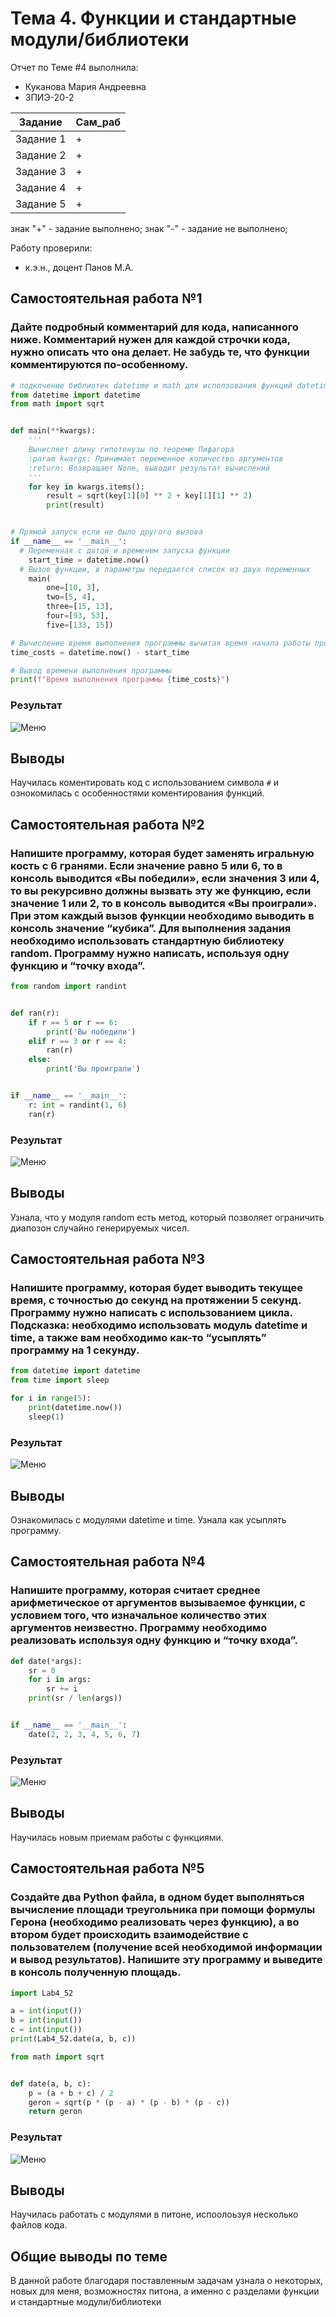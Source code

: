 # Тема 4. Функции и стандартные модули/библиотеки
Отчет по Теме #4 выполнила:
- Куканова Мария Андреевна
- ЗПИЭ-20-2

| Задание | Сам_раб |
| ------ | ------ |
| Задание 1 | + |
| Задание 2 | + |
| Задание 3 | + |
| Задание 4 | + |
| Задание 5 | + |

знак "+" - задание выполнено; знак "-" - задание не выполнено;

Работу проверили:
- к.э.н., доцент Панов М.А.

## Самостоятельная работа №1
### Дайте подробный комментарий для кода, написанного ниже. Комментарий нужен для каждой строчки кода, нужно описать что она делает. Не забудь те, что функции комментируются по-особенному.

```python
# подклчение библиотек datetime и math для исползования функций datetime и sqrt
from datetime import datetime
from math import sqrt


def main(**kwargs):
    '''
    Вычисляет длину гипотенузы по теореме Пифагора
    :param kwargs: Принимает переменное количество аргументов
    :return: Возвращает None, выводит результат вычислений
    '''
    for key in kwargs.items():
        result = sqrt(key[1][0] ** 2 + key[1][1] ** 2)
        print(result)


# Прямой запуск если не было другого вызова
if __name__ == '__main__':
  # Переменная с датой и временем запуска функции
    start_time = datetime.now()
  # Вызов функции, в параметры передается список из двух переменных
    main(
        one=[10, 3],
        two=[5, 4],
        three=[15, 13],
        four=[93, 53],
        five=[133, 15])

# Вычисление время выполнения программы вычитая время начала работы программы из время начала выполнения программы
time_costs = datetime.now() - start_time

# Вывод времени выполнения программы
print(f"Время выполнения программы {time_costs}")
```

### Результат
![Меню](https://github.com/Ckroulis/lab/blob/Tema-4/pic/Lab4_1.jpg)

## Выводы

Научилась коментировать код с использованием символа `#` и ознокомилась с особенностями коментирования функций.
  
## Самостоятельная работа №2
### Напишите программу, которая будет заменять игральную кость с 6 гранями. Если значение равно 5 или 6, то в консоль выводится «Вы победили», если значения 3 или 4, то вы рекурсивно должны вызвать эту же функцию, если значение 1 или 2, то в консоль выводится «Вы проиграли». При этом каждый вызов функции необходимо выводить в консоль значение “кубика”. Для выполнения задания необходимо использовать стандартную библиотеку random. Программу нужно написать, используя одну функцию и “точку входа”.

```python
from random import randint


def ran(r):
    if r == 5 or r == 6:
        print('Вы победили')
    elif r == 3 or r == 4:
        ran(r)
    else:
        print('Вы проиграли')


if __name__ == '__main__':
    r: int = randint(1, 6)
    ran(r)
```

### Результат
![Меню](https://github.com/Ckroulis/lab/blob/Tema-4/pic/Lab4_2.jpg)

## Выводы

Узнала, что у модуля random есть метод, который позволяет ограничить диапозон случайно генерируемых чисел.

## Самостоятельная работа №3
### Напишите программу, которая будет выводить текущее время, с точностью до секунд на протяжении 5 секунд. Программу нужно написать с использованием цикла. Подсказка: необходимо использовать модуль datetime и time, а также вам необходимо как-то “усыплять” программу на 1 секунду.

```python
from datetime import datetime
from time import sleep

for i in range(5):
    print(datetime.now())
    sleep(1)
```

### Результат
![Меню](https://github.com/Ckroulis/lab/blob/Tema-4/pic/Lab4_3.jpg)

## Выводы

Ознакомилась с модулями datetime и time. Узнала как усыплять программу.

## Самостоятельная работа №4
### Напишите программу, которая считает среднее арифметическое от аргументов вызываемое функции, с условием того, что изначальное количество этих аргументов неизвестно. Программу необходимо реализовать используя одну функцию и “точку входа”.

```python
def date(*args):
    sr = 0
    for i in args:
        sr += i
    print(sr / len(args))


if __name__ == '__main__':
    date(2, 2, 3, 4, 5, 6, 7)
```

### Результат
![Меню](https://github.com/Ckroulis/lab/blob/Tema-4/pic/Lab4_4.jpg)

## Выводы

Научилась новым приемам работы с функциями.

## Самостоятельная работа №5
### Создайте два Python файла, в одном будет выполняться вычисление площади треугольника при помощи формулы Герона (необходимо реализовать через функцию), а во втором будет происходить взаимодействие с пользователем (получение всей необходимой информации и вывод результатов). Напишите эту программу и выведите в консоль полученную площадь.

```python
import Lab4_52

a = int(input())
b = int(input())
c = int(input())
print(Lab4_52.date(a, b, c))
```
```python
from math import sqrt


def date(a, b, c):
    p = (a + b + c) / 2
    geron = sqrt(p * (p - a) * (p - b) * (p - c))
    return geron
```

### Результат
![Меню](https://github.com/Ckroulis/lab/blob/Tema-4/pic/Lab4_5.jpg)

## Выводы

Научилась работать с модулями в питоне, испоолоьзуя несколько файлов кода.

## Общие выводы по теме

В данной работе благодаря поставленным задачам узнала о некоторых, новых для меня, возможностях питона, а именно с разделами функции и стандартные модули/библиотеки
